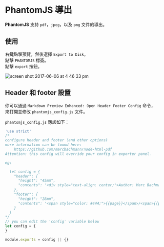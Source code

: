 # PhantomJS 導出  

**PhantomJS** 支持 `pdf`，`jpeg`，以及 `png` 文件的導出。  

## 使用
右鍵點擊預覽，然後選擇 `Export to Disk`。    
點擊 `PHANTOMJS` 標簽。     
點擊 `export` 按鈕。    

![screen shot 2017-06-06 at 4 46 33 pm](https://user-images.githubusercontent.com/1908863/26853700-a85dba6a-4ad8-11e7-9d42-78b1e4249e83.png)

## Header 和 footer 設置
你可以通過 `Markdown Preview Enhanced: Open Header Footer Config` 命令，來打開並修改 `phantomjs_config.js` 文件。  

`phantomjs_config.js` 應該如下：    


```javascript
'use strict'
/*
configure header and footer (and other options)
more information can be found here:
    https://github.com/marcbachmann/node-html-pdf
Attention: this config will override your config in exporter panel.

eg:

  let config = {
    "header": {
      "height": "45mm",
      "contents": '<div style="text-align: center;">Author: Marc Bachmann</div>'
    },
    "footer": {
      "height": "28mm",
      "contents": '<span style="color: #444;">{{page}}</span>/<span>{{pages}}</span>'
    }
  }
*/
// you can edit the 'config' variable below
let config = {
}

module.exports = config || {}
```

